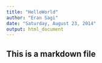 ```yaml
---
title: "HelloWorld"
author: "Eran Sagi"
date: "Saturday, August 23, 2014"
output: html_document
---
```


## This is a markdown file
